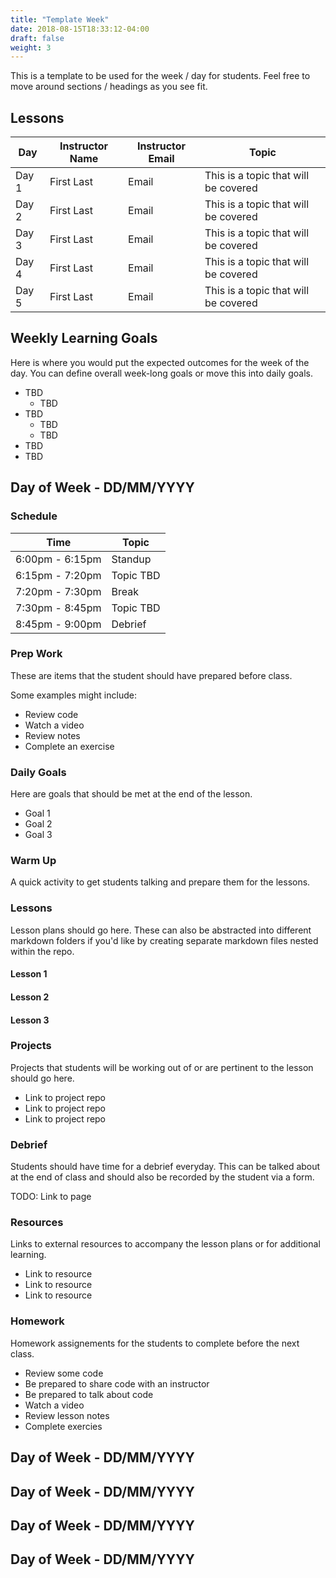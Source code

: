 ```yaml
---
title: "Template Week"
date: 2018-08-15T18:33:12-04:00
draft: false
weight: 3
---
```


This is a template to be used for the week / day for students. Feel free to move around sections / headings as you see fit.

## Lessons

| Day   | Instructor Name | Instructor Email | Topic                                |
| ----- | --------------- | ---------------- | ------------------------------------ |
| Day 1 | First Last      | Email            | This is a topic that will be covered | 
| Day 2 | First Last      | Email            | This is a topic that will be covered | 
| Day 3 | First Last      | Email            | This is a topic that will be covered | 
| Day 4 | First Last      | Email            | This is a topic that will be covered | 
| Day 5 | First Last      | Email            | This is a topic that will be covered | 


## Weekly Learning Goals

Here is where you would put the expected outcomes for the week of the day. You can define overall week-long goals or move this into daily goals.

- TBD
    - TBD
- TBD
    - TBD
    - TBD
- TBD
- TBD

## Day of Week - DD/MM/YYYY

### Schedule 

| Time | Topic   |
| ---- | ------- | 
| 6:00pm - 6:15pm | Standup                    | 
| 6:15pm - 7:20pm | Topic TBD             | 
| 7:20pm - 7:30pm | Break                      | 
| 7:30pm - 8:45pm | Topic TBD             |
| 8:45pm - 9:00pm | Debrief                    | 

### Prep Work

These are items that the student should have prepared before class.

Some examples might include:

- Review code
- Watch a video
- Review notes
- Complete an exercise

### Daily Goals

Here are goals that should be met at the end of the lesson.

- Goal 1
- Goal 2
- Goal 3

### Warm Up

A quick activity to get students talking and prepare them for the lessons.

### Lessons

Lesson plans should go here. These can also be abstracted into different markdown folders if you'd like by creating separate markdown files nested within the repo.

#### Lesson 1

#### Lesson 2

#### Lesson 3

### Projects

Projects that students will be working out of or are pertinent to the lesson should go here.

- Link to project repo
- Link to project repo
- Link to project repo

### Debrief

Students should have time for a debrief everyday. This can be talked about at the end of class and should also be recorded by the student via a form.

TODO: Link to page

<!-- {{< relref  "../../Feedback-Surveys/Students/_index.md" >}} -->

### Resources

Links to external resources to accompany the lesson plans or for additional learning.

- Link to resource
- Link to resource
- Link to resource

### Homework

Homework assignements for the students to complete before the next class.

- Review some code
- Be prepared to share code with an instructor
- Be prepared to talk about code
- Watch a video
- Review lesson notes
- Complete exercies

## Day of Week - DD/MM/YYYY

## Day of Week - DD/MM/YYYY

## Day of Week - DD/MM/YYYY

## Day of Week - DD/MM/YYYY